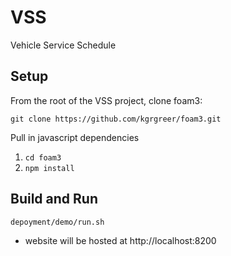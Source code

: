 # VSS
Vehicle Service Schedule

## Setup

From the root of the VSS project, clone foam3:

`git clone https://github.com/kgrgreer/foam3.git`

Pull in javascript dependencies

1. `cd foam3`
2. `npm install`

## Build and Run

`depoyment/demo/run.sh`

* website will be hosted at http://localhost:8200
